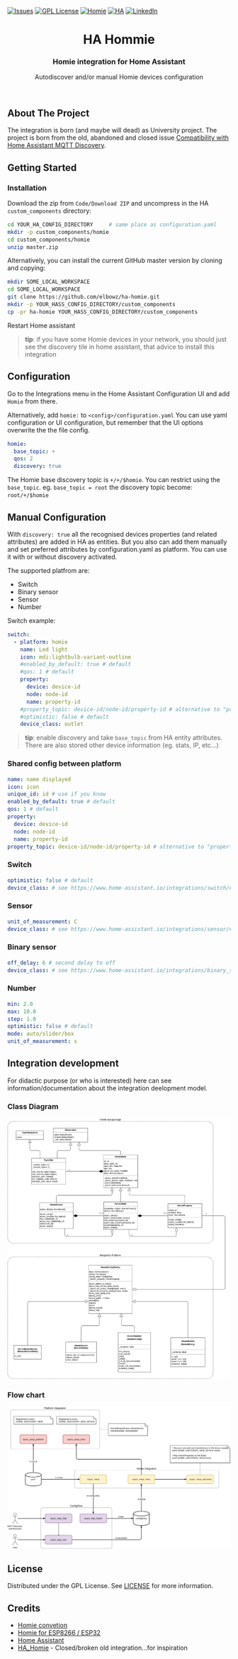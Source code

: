 [![Issues][issues-shield]][issues-url]
[![GPL License][license-shield]][license-url]
[![Homie][homie-shield]][homie-url]
[![HA][ha-shield]][ha-url]
[![LinkedIn][linkedin-shield]][linkedin-url]

<p align="center">
<h1 align="center">HA Hommie</h1>
<h3 align="center">Homie integration for Home Assistant</h3>

  <p align="center">
    Autodiscover and/or manual Homie devices configuration
  </p>

</p>
<br />

## About The Project

The integration is born (and maybe will dead) as University project. The project is born from the old, abandoned and closed issue [Compatibility with Home Assistant MQTT Discovery](https://github.com/homieiot/homie-esp8266/issues/306).

## Getting Started

### Installation

Download the zip from `Code/Download ZIP` and uncompress in the HA `custom_components` directory:

```bash
cd YOUR_HA_CONFIG_DIRECTORY		# same place as configuration.yaml
mkdir -p custom_components/homie
cd custom_components/homie
unzip master.zip
```

Alternatively, you can install the current GitHub master version by cloning and copying:

```bash
mkdir SOME_LOCAL_WORKSPACE
cd SOME_LOCAL_WORKSPACE
git clone https://github.com/elbowz/ha-homie.git
mkdir -p YOUR_HASS_CONFIG_DIRECTORY/custom_components
cp -pr ha-homie YOUR_HASS_CONFIG_DIRECTORY/custom_components
```

Restart Home assistant

> **tip**: if you have some Homie devices in your network, you should just see the discovery tile in home assistant, that advice to install this integration

## Configuration

Go to the Integrations menu in the Home Assistant Configuration UI and add `Homie` from there.

Alternatively, add `homie:` to `<config>/configuration.yaml`
You can use yaml configuration or UI configuration, but remember that the UI options overwrite the the file config.

```yaml
homie:
  base_topic: +
  qos: 2
  discovery: true
```

The Homie base discovery topic is `+/+/$homie`. You can restrict using the `base_topic`.
eg. `base_topic = root` the discovery topic become: `root/+/$homie`

## Manual Configuration

With `discovery: true` all the recognised devices properties (and related attributes) are added in HA as entities. But you also can add them manually and set preferred attributes by configuration.yaml as platform. You can use it with or without discovery activated.

The supported platfrom are:

- Switch
- Binary sensor
- Sensor
- Number

Switch example:

```yaml
switch:
  - platform: homie
    name: Led light
    icon: mdi:lightbulb-variant-outline
    #enabled_by_default: true # default
    #qos: 1 # default
    property:
      device: device-id
      node: node-id
      name: property-id
    #property_topic: device-id/node-id/property-id # alternative to "property"
    #optimistic: false # default
    device_class: outlet
```

> **tip**: enable discovery and take `base_topic` from HA entity attributes. There are also stored other device information (eg. stats, IP, etc...)

### Shared config between platform

```yaml
name: name displayed
icon: icon
unique_id: id # use if you know
enabled_by_default: true # default
qos: 1 # default
property:
  device: device-id
  node: node-id
  name: property-id
property_topic: device-id/node-id/property-id # alternative to "property"
```

### Switch

```yaml
optimistic: false # default
device_class: # see https://www.home-assistant.io/integrations/switch/#device-class
```

### Sensor

```yaml
unit_of_measurement: C
device_class: # see https://www.home-assistant.io/integrations/sensor/#device-class
```

### Binary sensor

```yaml
off_delay: 6 # second delay to off
device_class: # see https://www.home-assistant.io/integrations/binary_sensor/#device-class
```

### Number

```yaml
min: 2.0
max: 10.0
step: 1.0
optimistic: false # default
mode: auto/slider/box
unit_of_measurement: s
```

## Integration development 

For didactic purpose (or who is interested) here can see information/documentation about the integration deelopment model.

### Class Diagram

![class diagram](imgs/class-diagram.png)

### Flow chart

![class diagram](imgs/flow-chart.png)

## License

Distributed under the GPL License. See [LICENSE][license-url] for more information.

## Credits

- [Homie convetion](https://homieiot.github.io/)
- [Homie for ESP8266 / ESP32](https://github.com/homieiot/homie-esp8266)
- [Home Assistant](https://www.home-assistant.io/)
- [HA_Homie](https://github.com/nerdfirefighter/HA_Homie) - Closed/broken old integration...for inspiration

[issues-shield]: https://img.shields.io/github/issues/elbowz/ha-homie.svg?style=for-the-badge
[issues-url]: https://github.com/elbowz/ha-homie/issues
[license-shield]: https://img.shields.io/github/license/elbowz/ha-homie.svg?style=for-the-badge
[license-url]: /LICENSE.txt
[linkedin-shield]: https://img.shields.io/badge/-LinkedIn-black.svg?style=for-the-badge&logo=linkedin&colorB=555
[linkedin-url]: https://www.linkedin.com/in/emanuele-palombo/
[homie-shield]: https://img.shields.io/static/v1?label=Powered&message=Homie&style=for-the-badge&color=informational
[ha-shield]: https://img.shields.io/static/v1?label=Powered&message=Homeassistant&style=for-the-badge&color=informational
[homie-url]: https://github.com/homieiot/homie-esp8266
[ha-url]: https://www.home-assistant.io/
